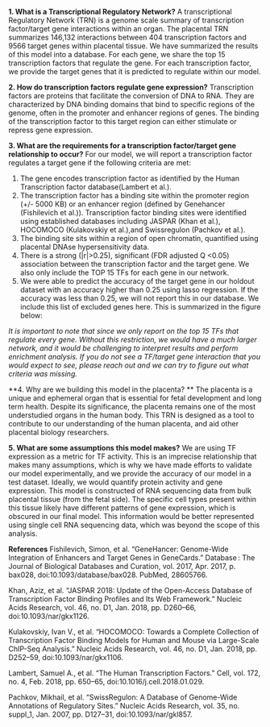 **1.  What is a Transcriptional Regulatory Network?**
A transcriptional Regulatory Network (TRN) is a genome scale summary of transcription factor/target gene interactions within an organ. The placental TRN summarizes 146,132 interactions between 404 transcription factors and 9566 target genes within placental tissue.  We have summarized the results of this model into a database. For each gene, we share the top 15 transcription factors that regulate the gene.  For each transcription factor, we provide the target genes that it is predicted to regulate within our model.

**2. How do transcription factors regulate gene expression?**
Transcription factors are proteins that facilitate the conversion of DNA to RNA.  They are characterized by DNA binding domains that bind to specific regions of the genome, often in the promoter and enhancer regions of genes.  The binding of the transcription factor to this target region can either stimulate or repress gene expression.  

**3. What are the requirements for a transcription factor/target gene relationship to occur?**
For our model, we will report a transcription factor regulates a target gene if the following criteria are met:
  1. The gene encodes transcription factor as identified by the Human Transcription factor database(Lambert et al.).
  2. The transcription factor has a binding site within the promoter region (+/- 5000 KB) or an enhancer region (defined by Genehancer (Fishilevich et al.)). Transcription factor binding sites were identified using established databases including JASPAR (Khan et al.), HOCOMOCO (Kulakovskiy et al.),and Swissregulon (Pachkov et al.).
  3. The binding site sits within a region of open chromatin, quantified using placental DNAse hypersensitivity data.
  4. There is a strong (|r|>0.25), significant  (FDR adjusted Q <0.05) association between the transcription factor and the target gene. We  also only include the TOP 15 TFs for each gene in our network.
  5. We were able to predict the accuracy of the target gene in our holdout dataset with an accuracy higher than 0.25 using lasso regression. If the accuracy was less than 0.25, we will not report this in our database. We include this list of excluded genes here. 
  This is summarized in the figure below:
  
  *It is important to note that since we only report on the top 15 TFs that regulate every gene.  Without this restriction, we would have a much larger network, and it would be challenging to interpret results and perform enrichment analysis. If you do not see a TF/target gene interaction that you would expect to see, please reach out and we can try to figure out what criteria was missing.*

**4. Why are we building this model in the placenta? **
The placenta is a unique and ephemeral organ that is essential for fetal development and long term health. Despite its significance, the placenta remains one of the most understudied organs in the human body. This TRN is designed as a tool to contribute to our understanding of the human placenta, and aid other placental biology researchers.

**5. What are some assumptions this model makes?**
We are using TF expression as a metric for TF activity. This is an imprecise relationship that makes many assumptions, which is why we have made efforts to validate our model experimentally, and we provide the accuracy of our model in a test dataset. Ideally, we would quantify protein activity and gene expression. This model is constructed of RNA sequencing data from bulk placental tissue (from the fetal side). The specific cell types present within this tissue likely have different patterns of gene expression, which is obscured in our final model. This information would be better represented using single cell RNA sequencing data, which was beyond the scope of this analysis.

**References**
Fishilevich, Simon, et al. “GeneHancer: Genome-Wide Integration of Enhancers and Target Genes in GeneCards.” Database : The Journal of Biological Databases and Curation, vol. 2017, Apr. 2017, p. bax028, doi:10.1093/database/bax028. PubMed, 28605766.

Khan, Aziz, et al. “JASPAR 2018: Update of the Open-Access Database of Transcription Factor Binding Profiles and Its Web Framework.” Nucleic Acids Research, vol. 46, no. D1, Jan. 2018, pp. D260–66, doi:10.1093/nar/gkx1126.

Kulakovskiy, Ivan V., et al. “HOCOMOCO: Towards a Complete Collection of Transcription Factor Binding Models for Human and Mouse via Large-Scale ChIP-Seq Analysis.” Nucleic Acids Research, vol. 46, no. D1, Jan. 2018, pp. D252–59, doi:10.1093/nar/gkx1106.

Lambert, Samuel A., et al. “The Human Transcription Factors.” Cell, vol. 172, no. 4, Feb. 2018, pp. 650–65, doi:10.1016/j.cell.2018.01.029.

Pachkov, Mikhail, et al. “SwissRegulon: A Database of Genome-Wide Annotations of Regulatory Sites.” Nucleic Acids Research, vol. 35, no. suppl_1, Jan. 2007, pp. D127–31, doi:10.1093/nar/gkl857.

